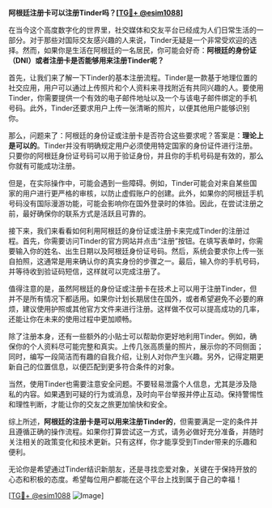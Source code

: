 **阿根廷注册卡可以注册Tinder吗？[[TG💪+ @esim1088](https://t.me/s/esim1088)]**

在当今这个高度数字化的世界里，社交媒体和交友平台已经成为人们日常生活的一部分。对于那些对国际交友感兴趣的人来说，Tinder无疑是一个非常受欢迎的选择。然而，如果你是生活在阿根廷的一名居民，你可能会好奇：**阿根廷的身份证（DNI）或者注册卡是否能够用来注册Tinder呢？**

首先，让我们来了解一下Tinder的基本注册流程。Tinder是一款基于地理位置的社交应用，用户可以通过上传照片和个人资料来寻找附近有共同兴趣的人。要使用Tinder，你需要提供一个有效的电子邮件地址以及一个与该电子邮件绑定的手机号码。此外，Tinder还要求用户上传一张清晰的照片，以便其他用户能够识别你。

那么，问题来了：阿根廷的身份证或注册卡是否符合这些要求呢？答案是：**理论上是可以的**。Tinder并没有明确规定用户必须使用特定国家的身份证件进行注册。只要你的阿根廷身份证号码可以用于验证身份，并且你的手机号码是有效的，那么你就有可能成功注册。

但是，在实际操作中，可能会遇到一些障碍。例如，Tinder可能会对来自某些国家的用户进行更严格的审核，以防止虚假账户的创建。此外，如果你的阿根廷手机号码没有国际漫游功能，可能会影响你在国外登录时的体验。因此，在尝试注册之前，最好确保你的联系方式是活跃且可靠的。

接下来，我们来看看如何利用阿根廷的身份证或注册卡来完成Tinder的注册过程。首先，你需要访问Tinder的官方网站并点击“注册”按钮。在填写表单时，你需要输入你的姓名、出生日期以及阿根廷身份证号码。然后，系统会要求你上传一张自拍照，这通常是用来确认你的真实身份的步骤之一。最后，输入你的手机号码，并等待收到验证码短信，这样就可以完成注册了。

值得注意的是，虽然阿根廷的身份证或注册卡在技术上可以用于注册Tinder，但并不是所有情况下都适用。如果你计划长期居住在国外，或者希望避免不必要的麻烦，建议使用护照或其他官方文件来进行注册。这样做不仅可以提高成功的几率，还能让你在未来的使用过程中更加顺畅。

除了注册本身，还有一些额外的小贴士可以帮助你更好地利用Tinder。例如，确保你的个人资料尽可能完整和真实。上传几张高质量的照片，展示你的不同侧面；同时，编写一段简洁而有趣的自我介绍，让别人对你产生兴趣。另外，记得定期更新自己的位置信息，以便匹配到更多符合条件的对象。

当然，使用Tinder也需要注意安全问题。不要轻易泄露个人信息，尤其是涉及隐私的内容。如果遇到可疑的行为或消息，及时向平台举报并停止互动。保持警惕性和理性判断，才能让你的交友之旅更加愉快和安全。

综上所述，**阿根廷的注册卡是可以用来注册Tinder的**，但需要满足一定的条件并且遵循正确的操作流程。如果你打算尝试这一方式，请务必做好充分准备，并随时关注相关的政策变化和技术更新。只有这样，你才能享受到Tinder带来的乐趣和便利。

无论你是希望通过Tinder结识新朋友，还是寻找恋爱对象，关键在于保持开放的心态和积极的态度。希望每位用户都能在这个平台上找到属于自己的幸福！

[[TG💪+ @esim1088](https://t.me/s/esim1088) ![Image](https://i.postimg.cc/4NQfJmqS/Snipaste-2025-05-13-00-14-12.png)]